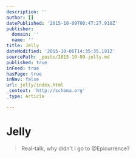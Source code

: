 ```yaml
---
description: ''
author: []
datePublished: '2015-10-09T00:47:27.910Z'
publisher:
  domain: ''
  name: ''
title: Jelly
dateModified: '2015-10-06T14:35:35.191Z'
sourcePath: _posts/2015-10-09-jelly.md
published: true
inFeed: true
hasPage: true
inNav: false
url: jelly/index.html
_context: 'http://schema.org'
_type: Article

---
```

# Jelly

> Real-talk&comma; why didn't I go to &commat;Epicurrence&quest;